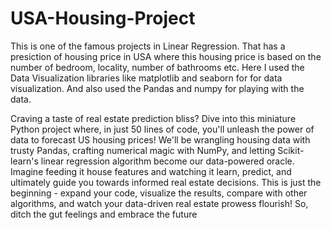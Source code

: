 # USA-Housing-Project

This is one of the famous projects in Linear Regression. That has a presiction of housing price in USA where this housing price is based on the number of bedroom, locality, number of bathrooms etc. Here I used the Data Visualization libraries like matplotlib and seaborn for for data visualization. And also used the Pandas and numpy for playing with the data.

Craving a taste of real estate prediction bliss? Dive into this miniature Python project where, in just 50 lines of code, you'll unleash the power of data to forecast US housing prices! We'll be wrangling housing data with trusty Pandas, crafting numerical magic with NumPy, and letting Scikit-learn's linear regression algorithm become our data-powered oracle. Imagine feeding it house features and watching it learn, predict, and ultimately guide you towards informed real estate decisions. This is just the beginning - expand your code, visualize the results, compare with other algorithms, and watch your data-driven real estate prowess flourish! So, ditch the gut feelings and embrace the future
